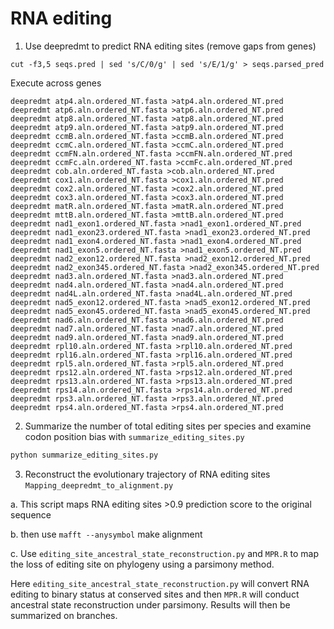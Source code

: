 # RNA editing

1. Use deepredmt to predict RNA editing sites (remove gaps from genes)

```deepredmt test.fas > seqs.pred
cut -f3,5 seqs.pred | sed 's/C/0/g' | sed 's/E/1/g' > seqs.parsed_pred
```

Execute across genes
```deepredmt atp1.aln.ordered_NT.fasta >atp1.aln.ordered_NT.pred
deepredmt atp4.aln.ordered_NT.fasta >atp4.aln.ordered_NT.pred
deepredmt atp6.aln.ordered_NT.fasta >atp6.aln.ordered_NT.pred
deepredmt atp8.aln.ordered_NT.fasta >atp8.aln.ordered_NT.pred
deepredmt atp9.aln.ordered_NT.fasta >atp9.aln.ordered_NT.pred
deepredmt ccmB.aln.ordered_NT.fasta >ccmB.aln.ordered_NT.pred
deepredmt ccmC.aln.ordered_NT.fasta >ccmC.aln.ordered_NT.pred
deepredmt ccmFN.aln.ordered_NT.fasta >ccmFN.aln.ordered_NT.pred
deepredmt ccmFc.aln.ordered_NT.fasta >ccmFc.aln.ordered_NT.pred
deepredmt cob.aln.ordered_NT.fasta >cob.aln.ordered_NT.pred
deepredmt cox1.aln.ordered_NT.fasta >cox1.aln.ordered_NT.pred
deepredmt cox2.aln.ordered_NT.fasta >cox2.aln.ordered_NT.pred
deepredmt cox3.aln.ordered_NT.fasta >cox3.aln.ordered_NT.pred
deepredmt matR.aln.ordered_NT.fasta >matR.aln.ordered_NT.pred
deepredmt mttB.aln.ordered_NT.fasta >mttB.aln.ordered_NT.pred
deepredmt nad1_exon1.ordered_NT.fasta >nad1_exon1.ordered_NT.pred
deepredmt nad1_exon23.ordered_NT.fasta >nad1_exon23.ordered_NT.pred
deepredmt nad1_exon4.ordered_NT.fasta >nad1_exon4.ordered_NT.pred
deepredmt nad1_exon5.ordered_NT.fasta >nad1_exon5.ordered_NT.pred
deepredmt nad2_exon12.ordered_NT.fasta >nad2_exon12.ordered_NT.pred
deepredmt nad2_exon345.ordered_NT.fasta >nad2_exon345.ordered_NT.pred
deepredmt nad3.aln.ordered_NT.fasta >nad3.aln.ordered_NT.pred
deepredmt nad4.aln.ordered_NT.fasta >nad4.aln.ordered_NT.pred
deepredmt nad4L.aln.ordered_NT.fasta >nad4L.aln.ordered_NT.pred
deepredmt nad5_exon12.ordered_NT.fasta >nad5_exon12.ordered_NT.pred
deepredmt nad5_exon45.ordered_NT.fasta >nad5_exon45.ordered_NT.pred
deepredmt nad6.aln.ordered_NT.fasta >nad6.aln.ordered_NT.pred
deepredmt nad7.aln.ordered_NT.fasta >nad7.aln.ordered_NT.pred
deepredmt nad9.aln.ordered_NT.fasta >nad9.aln.ordered_NT.pred
deepredmt rpl10.aln.ordered_NT.fasta >rpl10.aln.ordered_NT.pred
deepredmt rpl16.aln.ordered_NT.fasta >rpl16.aln.ordered_NT.pred
deepredmt rpl5.aln.ordered_NT.fasta >rpl5.aln.ordered_NT.pred
deepredmt rps12.aln.ordered_NT.fasta >rps12.aln.ordered_NT.pred
deepredmt rps13.aln.ordered_NT.fasta >rps13.aln.ordered_NT.pred
deepredmt rps14.aln.ordered_NT.fasta >rps14.aln.ordered_NT.pred
deepredmt rps3.aln.ordered_NT.fasta >rps3.aln.ordered_NT.pred
deepredmt rps4.aln.ordered_NT.fasta >rps4.aln.ordered_NT.pred
```

2. Summarize the number of total editing sites per species and examine codon position bias with `summarize_editing_sites.py`
```awk '{if ($5 >0.9) print FILENAME,$1,$5}' *.deepredmt.pred >deepredmt.all.pred
python summarize_editing_sites.py
```

3. Reconstruct the evolutionary trajectory of RNA editing sites `Mapping_deepredmt_to_alignment.py`

a. This script maps RNA editing sites >0.9 prediction score to the original sequence

b. then use `mafft --anysymbol` make alignment

c. Use `editing_site_ancestral_state_reconstruction.py` and `MPR.R` to map the loss of editing site on phylogeny using a parsimony method.

   Here `editing_site_ancestral_state_reconstruction.py` will convert RNA editing to binary status at conserved sites and then `MPR.R` will conduct ancestral state reconstruction under parsimony. Results will then be summarized on branches.
